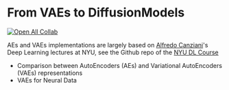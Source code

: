 # From VAEs to DiffusionModels

[![Open All Collab](https://colab.research.google.com/assets/colab-badge.svg)](https://colab.research.google.com/github/sazio/VAEs/)

AEs and VAEs implementations are largely based on [Alfredo Canziani](https://atcold.github.io/NYU-DLSP21/)'s Deep Learning lectures at NYU, see the Github repo of the [NYU DL Course](https://github.com/Atcold/pytorch-Deep-Learning) 

* Comparison between AutoEncoders (AEs) and Variational AutoEncoders (VAEs) representations 
* VAEs for Neural Data
